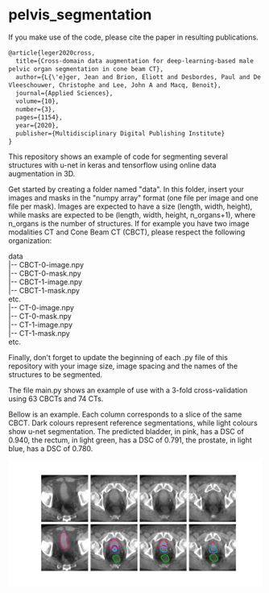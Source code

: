 # pelvis_segmentation

If you make use of the code, please cite the paper in resulting publications.
```
@article{leger2020cross,
  title={Cross-domain data augmentation for deep-learning-based male pelvic organ segmentation in cone beam CT},
  author={L{\'e}ger, Jean and Brion, Eliott and Desbordes, Paul and De Vleeschouwer, Christophe and Lee, John A and Macq, Benoit},
  journal={Applied Sciences},
  volume={10},
  number={3},
  pages={1154},
  year={2020},
  publisher={Multidisciplinary Digital Publishing Institute}
}
```

This repository shows an example of code for segmenting several structures with u-net in keras and tensorflow using online data augmentation in 3D.

Get started by creating a folder named "data". In this folder, insert your images and masks in the "numpy array" format (one file per image and one file per mask). Images are expected to have a size (length, width, height), while masks are expected to be (length, width, height, n_organs+1), where n_organs is the number of structures. If for example you have two image modalities CT and Cone Beam CT (CBCT), please respect the following organization:  

data  
|-- CBCT-0-image.npy  
|-- CBCT-0-mask.npy  
|-- CBCT-1-image.npy  
|-- CBCT-1-mask.npy  
etc.  
|-- CT-0-image.npy  
|-- CT-0-mask.npy  
|-- CT-1-image.npy  
|-- CT-1-mask.npy  
etc.  

Finally, don't forget to update the beginning of each .py file of this repository with your image size, image spacing and the names of the structures to be segmented.

The file main.py shows an example of use with a 3-fold cross-validation using 63 CBCTs and 74 CTs.

Bellow is an example. Each column corresponds to a slice of the same CBCT. Dark colours represent reference segmentations, while light colours show u-net segmentation. The predicted bladder, in pink, has a DSC of 0.940, the rectum, in light green, has a DSC of 0.791, the prostate, in light blue, has a DSC of 0.780.

![alt text](example.png)

